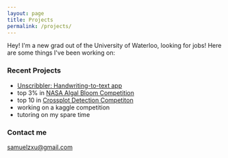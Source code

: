 ```yaml
---
layout: page
title: Projects
permalink: /projects/
---
```


Hey! I'm a new grad out of the University of Waterloo, looking for jobs! Here are some things I've been working on: 

### Recent Projects

- [Unscribbler: Handwriting-to-text app](https://board.samuelxu.com)
- top 3% in [NASA Algal Bloom Competition](https://www.drivendata.org/competitions/143/tick-tick-bloom/)
- top 10 in [Crossplot Detection Competiton](https://xeek.ai/challenges/locate-plot-markers)
- working on a kaggle competition
- tutoring on my spare time

### Contact me

[samuelzxu@gmail.com](mailto:samuelzxu@gmail.com)
